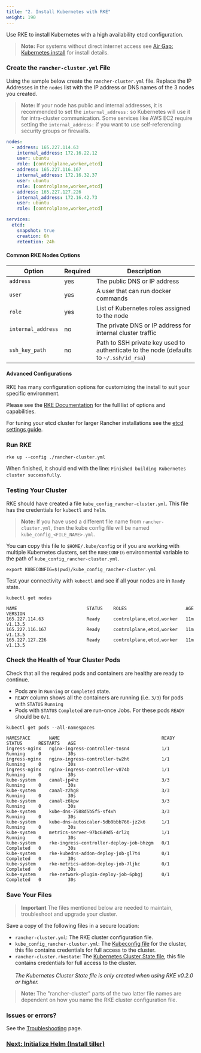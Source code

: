 ```yaml
---
title: "2. Install Kubernetes with RKE"
weight: 190
---
```


Use RKE to install Kubernetes with a high availability etcd configuration.

>**Note:** For systems without direct internet access see [Air Gap: Kubernetes install]({{<baseurl>}}/rancher/latest/en/installation/air-gap-high-availability/) for install details.

### Create the `rancher-cluster.yml` File

Using the sample below create the `rancher-cluster.yml` file. Replace the IP Addresses in the `nodes` list with the IP address or DNS names of the 3 nodes you created.

> **Note:**  If your node has public and internal addresses, it is recommended to set the `internal_address:` so Kubernetes will use it for intra-cluster communication.  Some services like AWS EC2 require setting the `internal_address:` if you want to use self-referencing security groups or firewalls.


```yaml
nodes:
  - address: 165.227.114.63
    internal_address: 172.16.22.12
    user: ubuntu
    role: [controlplane,worker,etcd]
  - address: 165.227.116.167
    internal_address: 172.16.32.37
    user: ubuntu
    role: [controlplane,worker,etcd]
  - address: 165.227.127.226
    internal_address: 172.16.42.73
    user: ubuntu
    role: [controlplane,worker,etcd]

services:
  etcd:
    snapshot: true
    creation: 6h
    retention: 24h
```

#### Common RKE Nodes Options

| Option | Required | Description |
| --- | --- | --- |
| `address` | yes | The public DNS or IP address |
| `user` | yes | A user that can run docker commands |
| `role` | yes | List of Kubernetes roles assigned to the node |
| `internal_address` | no | The private DNS or IP address for internal cluster traffic |
| `ssh_key_path` | no | Path to SSH private key used to authenticate to the node (defaults to `~/.ssh/id_rsa`) |

#### Advanced Configurations

RKE has many configuration options for customizing the install to suit your specific environment.

Please see the [RKE Documentation]({{<baseurl>}}/rke/latest/en/config-options/) for the full list of options and capabilities.

For tuning your etcd cluster for larger Rancher installations see the [etcd settings guide]({{<baseurl>}}/rancher/latest/en/installation/options/etcd/).

### Run RKE

```
rke up --config ./rancher-cluster.yml
```

When finished, it should end with the line: `Finished building Kubernetes cluster successfully`.

### Testing Your Cluster

RKE should have created a file `kube_config_rancher-cluster.yml`. This file has the credentials for `kubectl` and `helm`.

> **Note:** If you have used a different file name from `rancher-cluster.yml`, then the kube config file will be named `kube_config_<FILE_NAME>.yml`.

You can copy this file to `$HOME/.kube/config` or if you are working with multiple Kubernetes clusters, set the `KUBECONFIG` environmental variable to the path of `kube_config_rancher-cluster.yml`.

```
export KUBECONFIG=$(pwd)/kube_config_rancher-cluster.yml
```

Test your connectivity with `kubectl` and see if all your nodes are in `Ready` state.

```
kubectl get nodes

NAME                          STATUS    ROLES                      AGE       VERSION
165.227.114.63                Ready     controlplane,etcd,worker   11m       v1.13.5
165.227.116.167               Ready     controlplane,etcd,worker   11m       v1.13.5
165.227.127.226               Ready     controlplane,etcd,worker   11m       v1.13.5
```

### Check the Health of Your Cluster Pods

Check that all the required pods and containers are healthy are ready to continue.

* Pods are in `Running` or `Completed` state.
* `READY` column shows all the containers are running (i.e. `3/3`) for pods with `STATUS` `Running`
* Pods with `STATUS` `Completed` are run-once Jobs. For these pods `READY` should be `0/1`.

```
kubectl get pods --all-namespaces

NAMESPACE       NAME                                      READY     STATUS      RESTARTS   AGE
ingress-nginx   nginx-ingress-controller-tnsn4            1/1       Running     0          30s
ingress-nginx   nginx-ingress-controller-tw2ht            1/1       Running     0          30s
ingress-nginx   nginx-ingress-controller-v874b            1/1       Running     0          30s
kube-system     canal-jp4hz                               3/3       Running     0          30s
kube-system     canal-z2hg8                               3/3       Running     0          30s
kube-system     canal-z6kpw                               3/3       Running     0          30s
kube-system     kube-dns-7588d5b5f5-sf4vh                 3/3       Running     0          30s
kube-system     kube-dns-autoscaler-5db9bbb766-jz2k6      1/1       Running     0          30s
kube-system     metrics-server-97bc649d5-4rl2q            1/1       Running     0          30s
kube-system     rke-ingress-controller-deploy-job-bhzgm   0/1       Completed   0          30s
kube-system     rke-kubedns-addon-deploy-job-gl7t4        0/1       Completed   0          30s
kube-system     rke-metrics-addon-deploy-job-7ljkc        0/1       Completed   0          30s
kube-system     rke-network-plugin-deploy-job-6pbgj       0/1       Completed   0          30s
```

### Save Your Files

> **Important**
> The files mentioned below are needed to maintain, troubleshoot and upgrade your cluster.

Save a copy of the following files in a secure location:

- `rancher-cluster.yml`: The RKE cluster configuration file.
- `kube_config_rancher-cluster.yml`: The [Kubeconfig file]({{<baseurl>}}/rke/latest/en/kubeconfig/) for the cluster, this file contains credentials for full access to the cluster.
- `rancher-cluster.rkestate`: The [Kubernetes Cluster State file]({{<baseurl>}}/rke/latest/en/installation/#kubernetes-cluster-state), this file contains credentials for full access to the cluster.<br/><br/>_The Kubernetes Cluster State file is only created when using RKE v0.2.0 or higher._

> **Note:** The "rancher-cluster" parts of the two latter file names are dependent on how you name the RKE cluster configuration file.

### Issues or errors?

See the [Troubleshooting]({{<baseurl>}}/rancher/latest/en/installation/options/helm2/kubernetes-rke/troubleshooting/) page.

### [Next: Initialize Helm (Install tiller)]({{<baseurl>}}/rancher/latest/en/installation/options/helm2/helm-init/)

